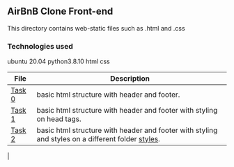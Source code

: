 ## AirBnB Clone Front-end

This directory contains web-static files such as .html and .css


### Technologies used
ubuntu 20.04
python3.8.10
html
css

|   **File**   |   **Description**   |
| -------------- | --------------------- |
|[Task 0](./0-index.html) | basic html structure with header and footer.
|[Task 1](./1-index.html) | basic html structure with header and footer with styling on head tags.
|[Task 2](./2-index.html) | basic html structure with header and footer with styling and styles on a different folder [styles](./styles).
|
